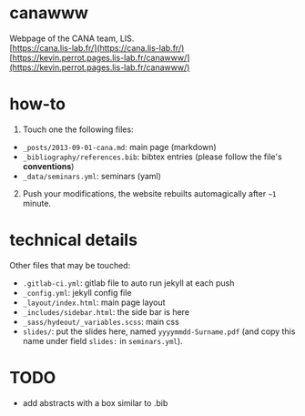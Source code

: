 # canawww

Webpage of the CANA team, LIS.  
[https://cana.lis-lab.fr/](https://cana.lis-lab.fr/)  
[https://kevin.perrot.pages.lis-lab.fr/canawww/](https://kevin.perrot.pages.lis-lab.fr/canawww/)

# how-to
 
1. Touch one the following files:
  * ``_posts/2013-09-01-cana.md``: main page (markdown)
  * ``_bibliography/references.bib``: bibtex entries (please follow the file's **conventions**)
  * ``_data/seminars.yml``: seminars (yaml)
2. Push your modifications, the website rebuilts automagically after ``~1`` minute.

# technical details

Other files that may be touched:
* ``.gitlab-ci.yml``: gitlab file to auto run jekyll at each push
* ``_config.yml``: jekyll config file
* ``_layout/index.html``: main page layout
* ``_includes/sidebar.html``: the side bar is here
* ``_sass/hydeout/_variables.scss``: main css
* ``slides/``: put the slides here, named ``yyyymmdd-Surname.pdf`` (and copy this name under field ``slides:`` in ``seminars.yml``).

# TODO
* add abstracts with a box similar to .bib


